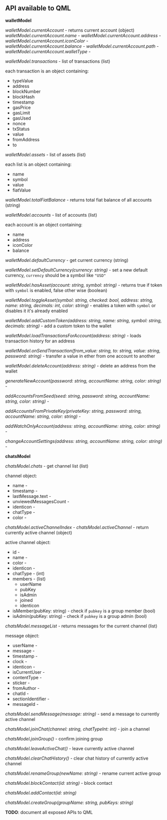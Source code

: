 ## API available to QML

**walletModel**

*walletModel.currentAccount* - returns current account (object)
*walletModel.currentAccount.name* - 
*walletModel.currentAccount.address* - 
*walletModel.currentAccount.iconColor* - 
*walletModel.currentAccount.balance* - 
*walletModel.currentAccount.path* - 
*walletModel.currentAccount.walletType* - 

*walletModel.transactions* - list of transactions (list)

each transaction is an object containing:
* typeValue
* address
* blockNumber
* blockHash
* timestamp
* gasPrice
* gasLimit
* gasUsed
* nonce
* txStatus
* value
* fromAddress
* to

*walletModel.assets* - list of assets (list)

each list is an object containing:
* name
* symbol
* value
* fiatValue

*walletModel.totalFiatBalance* - returns total fiat balance of all accounts (string)

*walletModel.accounts* - list of accounts (list)

each account is an object containing:
* name
* address
* iconColor
* balance

*walletModel.defaultCurrency* - get current currency (string)

*walletModel.setDefaultCurrency(currency: string)* - set a new default currency, `currency` should be a symbol like `"USD"`

*walletModel.hasAsset(account: string, symbol: string)* - returns true if token with `symbol` is enabled, false other wise (boolean)

*walletModel.toggleAsset(symbol: string, checked: bool, address: string, name: string, decimals: int, color: string)* - enables a token with `symbol` or disables it it's already enabled

*walletModel.addCustomToken(address: string, name: string, symbol: string, decimals: string)* - add a custom token to the wallet

*walletModel.loadTransactionsForAccount(address: string)* - loads transaction history for an address

*walletModel.onSendTransaction(from_value: string, to: string, value: string, password: string)* - transfer a value in ether from one account to another

*walletModel.deleteAccount(address: string)* - delete an address from the wallet

*generateNewAccount(password: string, accountName: string, color: string)* - 

*addAccountsFromSeed(seed: string, password: string, accountName: string, color: string)* - 

*addAccountsFromPrivateKey(privateKey: string, password: string, accountName: string, color: string)* - 

*addWatchOnlyAccount(address: string, accountName: string, color: string)* - 

*changeAccountSettings(address: string, accountName: string, color: string)* - 

**chatsModel**

*chatsModel.chats* - get channel list (list)

channel object:
* name - 
* timestamp - 
* lastMessage.text - 
* unviewedMessagesCount - 
* identicon - 
* chatType - 
* color - 

*chatsModel.activeChannelIndex* - 
*chatsModel.activeChannel* - return currently active channel (object)

active channel object:
* id - 
* name - 
* color - 
* identicon - 
* chatType - (int)
* members - (list)
  * userName
  * pubKey
  * isAdmin
  * joined
  * identicon
* isMember(pubKey: string) - check if `pubkey` is a group member (bool)
* isAdmin(pubKey: string) - check if `pubkey` is a group admin (bool)

*chatsModel.messageList* - returns messages for the current channel (list)

message object:
* userName - 
* message - 
* timestamp - 
* clock - 
* identicon - 
* isCurrentUser - 
* contentType - 
* sticker - 
* fromAuthor - 
* chatId - 
* sectionIdentifier - 
* messageId - 

*chatsModel.sendMessage(message: string)* - send a message to currently active channel

*chatsModel.joinChat(channel: string, chatTypeInt: int)* - join a channel

*chatsModel.joinGroup()* - confirm joining group

*chatsModel.leaveActiveChat()* - leave currently active channel

*chatsModel.clearChatHistory()* - clear chat history of currently active channel

*chatsModel.renameGroup(newName: string)* - rename current active group

*chatsModel.blockContact(id: string)* - block contact

*chatsModel.addContact(id: string)*

*chatsModel.createGroup(groupName: string, pubKeys: string)*

**TODO**: document all exposed APIs to QML

